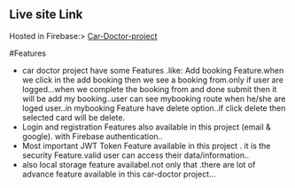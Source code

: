 
## Live site Link

Hosted in Firebase:>  [Car-Doctor-project](https://car-doctor-project-e125f.web.app/)

#Features


* car doctor project have some Features .like: Add booking Feature.when we click in the add booking then we see a booking from.only if user are logged...when we complete the booking from and done submit then it will be add my booking..user can see mybooking route when he/she are loged user..in mybooking Feature have delete option..if click delete then  selected card will be delete.
* Login and registration Features also available in this project (email & google). with Firebase authentication..
* Most important JWT Token Feature available in this project . it is the security Feature.valid user can access their data/information..
* also local storage feature availabel.not only that .there are lot of advance feature available in this car-doctor project...
